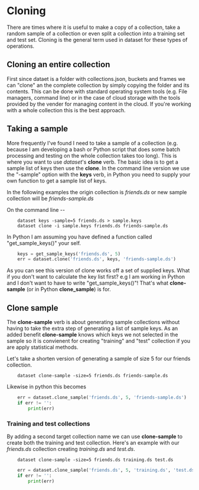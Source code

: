 
# Cloning

There are times where it is useful to make a copy of a collection, take a random sample of a collection
or even split a collection into a training set and test set.  Cloning is the general term used in dataset
for these types of operations.

## Cloning an entire collection

First since dataet is a folder with collections.json, buckets and frames we can "clone" an the complete
collection by simply copying the folder and its contents.  This can be done with standard operating system
tools (e.g. File managers, command line) or in the case of cloud storage with the tools provided by the
vender for managing content in the cloud. If you're working with a whole collection this is the best approach.

## Taking a sample

More frequently I've found I need to take a sample of a collection (e.g. because I am developing a bash
or Python script that does some batch processing and testing on the whole collection takes too long). This
is where you want to use _dataset_'s **clone** verb.  The basic idea is to get a sample list of keys then
use the **clone**. In the command line version we use the "-sample" option with the **keys** verb, in Python
you need to supply your own function to get a sample list of keys.

In the following examples the origin collection is _friends.ds_ or new sample collection will be
_friends-sample.ds_

On the command line --

```shell
    dataset keys -sample=5 friends.ds > sample.keys
    dataset clone -i sample.keys friends.ds friends-sample.ds
```

In Python I am assuming you have defined a function called "get_sample_keys()" your self.

```python
    keys = get_sample_keys('friends.ds', 5)
    err = dataset.clone('friends.ds', keys, 'friends-sample.ds')
```

As you can see this version of clone works off a set of supplied keys. What if you don't want
to calculate the key list first? e.g I am working in Python and I don't want to have to write
"get_sample_keys()"! That's what **clone-sample** (or in Python **clone_sample**) is for.


## Clone sample

The **clone-sample** verb is about generating sample collections without having to take the extra step
of generating a list of sample keys. As an added benefit **clone-sample** knows which keys we not
selected in the sample so it is convienent for creating "training" and "test" collection if you are
apply statistical methods.

Let's take a shorten version of generating a sample of size 5 for our friends collection.

```shell
    dataset clone-sample -size=5 friends.ds friends-sample.ds
```

Likewise in python this becomes

```python
    err = dataset.clone_sample('friends.ds', 5, 'friends-sample.ds')
    if err != '':
        print(err)
```

### Training and test collections

By adding a second target collection name we can use **clone-sample** to create both the training 
and test collection. Here's an example with our _friends.ds_ collection creating 
_training.ds_ and _test.ds_.


```shell
    dataset clone-sample -size=5 friends.ds training.ds test.ds
```

```python
    err = dataset.clone_sample('friends.ds', 5, 'training.ds', 'test.ds')
    if err != '':
        print(err)
```

